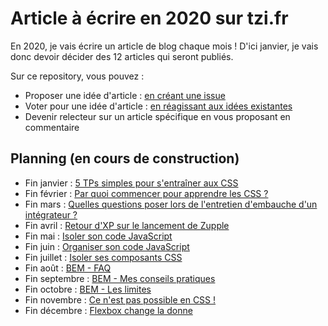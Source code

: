 # Article à écrire en 2020 sur tzi.fr

En 2020, je vais écrire un article de blog chaque mois !
D'ici janvier, je vais donc devoir décider des 12 articles qui seront publiés.

Sur ce repository, vous pouvez :

- Proposer une idée d'article : [en créant une issue](https://github.com/tzi/blog-2020/issues/new)
- Voter pour une idée d'article : [en réagissant aux idées existantes](https://github.com/tzi/blog-2020/issues/)
- Devenir relecteur sur un article spécifique en vous proposant en commentaire 

## Planning (en cours de construction)

- Fin janvier : [5 TPs simples pour s'entraîner aux CSS](https://github.com/tzi/blog-2020/issues/4)
- Fin février : [Par quoi commencer pour apprendre les CSS ?](https://github.com/tzi/blog-2020/issues/2)
- Fin mars : [Quelles questions poser lors de l'entretien d'embauche d'un intégrateur ?](https://github.com/tzi/blog-2020/issues/14)
- Fin avril : [Retour d'XP sur le lancement de Zupple](https://github.com/tzi/blog-2020/issues/1)
- Fin mai :  [Isoler son code JavaScript](https://github.com/tzi/blog-2020/issues/10)
- Fin juin :  [Organiser son code JavaScript](https://github.com/tzi/blog-2020/issues/11)
- Fin juillet : [Isoler ses composants CSS](https://github.com/tzi/blog-2020/issues/5)
- Fin août : [BEM - FAQ](https://github.com/tzi/blog-2020/issues/3)
- Fin septembre : [BEM - Mes conseils pratiques](https://github.com/tzi/blog-2020/issues/6)
- Fin octobre : [BEM - Les limites](https://github.com/tzi/blog-2020/issues/7)
- Fin novembre : [Ce n'est pas possible en CSS !](https://github.com/tzi/blog-2020/issues/15)
- Fin décembre : [Flexbox change la donne](https://github.com/tzi/blog-2020/issues/8)

